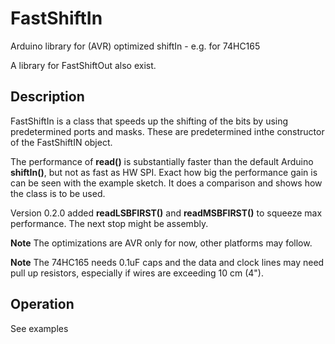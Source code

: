 # FastShiftIn

Arduino library for (AVR) optimized shiftIn - e.g. for 74HC165

A library for FastShiftOut also exist.

## Description

FastShiftIn is a class that speeds up the shifting of the bits by using predetermined ports and masks. 
These are predetermined inthe constructor of the FastShiftIN object.

The performance of **read()** is substantially faster than the default Arduino **shiftIn()**, 
but not as fast as HW SPI. Exact how big the performance gain is can be seen with the example sketch.
It does a comparison and shows how the class is to be used.

Version 0.2.0 added **readLSBFIRST()** and **readMSBFIRST()** to squeeze max performance. 
The next stop might be assembly.

**Note**
The optimizations are AVR only for now, other platforms may follow.

**Note** 
The 74HC165 needs 0.1uF caps and the data and clock lines 
may need pull up resistors, especially if wires are exceeding 10 cm (4").

## Operation

See examples

